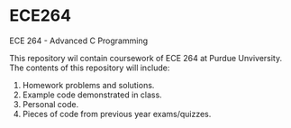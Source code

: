 # ECE264
ECE 264 - Advanced C Programming 

This repository wil contain coursework of ECE 264 at Purdue Unviversity. The contents of this repository will include:
  1. Homework problems and solutions.
  2. Example code demonstrated in class.
  3. Personal code.
  4. Pieces of code from previous year exams/quizzes.
